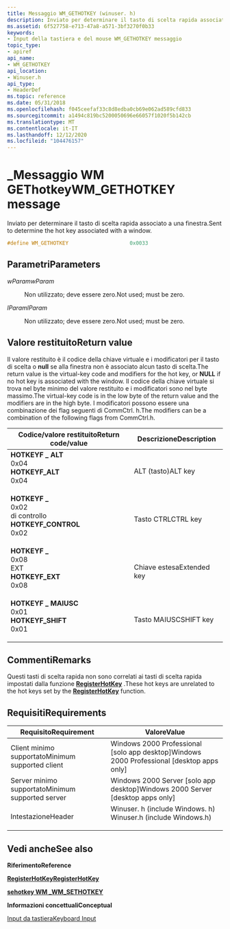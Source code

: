 ```yaml
---
title: Messaggio WM_GETHOTKEY (winuser. h)
description: Inviato per determinare il tasto di scelta rapida associato a una finestra.
ms.assetid: 6f527758-e713-47a8-a571-3bf3270f0b33
keywords:
- Input della tastiera e del mouse WM_GETHOTKEY messaggio
topic_type:
- apiref
api_name:
- WM_GETHOTKEY
api_location:
- Winuser.h
api_type:
- HeaderDef
ms.topic: reference
ms.date: 05/31/2018
ms.openlocfilehash: f045ceefaf33c8d8edba0cb69e062ad589cfd833
ms.sourcegitcommit: a1494c819bc5200050696e66057f1020f5b142cb
ms.translationtype: MT
ms.contentlocale: it-IT
ms.lasthandoff: 12/12/2020
ms.locfileid: "104476157"
---
```

# <a name="wm_gethotkey-message"></a><span data-ttu-id="be2c8-104">\_Messaggio WM GEThotkey</span><span class="sxs-lookup"><span data-stu-id="be2c8-104">WM\_GETHOTKEY message</span></span>

<span data-ttu-id="be2c8-105">Inviato per determinare il tasto di scelta rapida associato a una finestra.</span><span class="sxs-lookup"><span data-stu-id="be2c8-105">Sent to determine the hot key associated with a window.</span></span>


```C++
#define WM_GETHOTKEY                    0x0033
```



## <a name="parameters"></a><span data-ttu-id="be2c8-106">Parametri</span><span class="sxs-lookup"><span data-stu-id="be2c8-106">Parameters</span></span>

<dl> <dt>

<span data-ttu-id="be2c8-107">*wParam*</span><span class="sxs-lookup"><span data-stu-id="be2c8-107">*wParam*</span></span> 
</dt> <dd>

<span data-ttu-id="be2c8-108">Non utilizzato; deve essere zero.</span><span class="sxs-lookup"><span data-stu-id="be2c8-108">Not used; must be zero.</span></span>

</dd> <dt>

<span data-ttu-id="be2c8-109">*lParam*</span><span class="sxs-lookup"><span data-stu-id="be2c8-109">*lParam*</span></span> 
</dt> <dd>

<span data-ttu-id="be2c8-110">Non utilizzato; deve essere zero.</span><span class="sxs-lookup"><span data-stu-id="be2c8-110">Not used; must be zero.</span></span>

</dd> </dl>

## <a name="return-value"></a><span data-ttu-id="be2c8-111">Valore restituito</span><span class="sxs-lookup"><span data-stu-id="be2c8-111">Return value</span></span>

<span data-ttu-id="be2c8-112">Il valore restituito è il codice della chiave virtuale e i modificatori per il tasto di scelta o **null** se alla finestra non è associato alcun tasto di scelta.</span><span class="sxs-lookup"><span data-stu-id="be2c8-112">The return value is the virtual-key code and modifiers for the hot key, or **NULL** if no hot key is associated with the window.</span></span> <span data-ttu-id="be2c8-113">Il codice della chiave virtuale si trova nel byte minimo del valore restituito e i modificatori sono nel byte massimo.</span><span class="sxs-lookup"><span data-stu-id="be2c8-113">The virtual-key code is in the low byte of the return value and the modifiers are in the high byte.</span></span> <span data-ttu-id="be2c8-114">I modificatori possono essere una combinazione dei flag seguenti di CommCtrl. h.</span><span class="sxs-lookup"><span data-stu-id="be2c8-114">The modifiers can be a combination of the following flags from CommCtrl.h.</span></span>



| <span data-ttu-id="be2c8-115">Codice/valore restituito</span><span class="sxs-lookup"><span data-stu-id="be2c8-115">Return code/value</span></span>                                                                                                                                         | <span data-ttu-id="be2c8-116">Descrizione</span><span class="sxs-lookup"><span data-stu-id="be2c8-116">Description</span></span>             |
|-----------------------------------------------------------------------------------------------------------------------------------------------------------|-------------------------|
| <dl> <span data-ttu-id="be2c8-117"><dt>**HOTKEYF \_ ALT**</dt> <dt>0x04</dt></span><span class="sxs-lookup"><span data-stu-id="be2c8-117"><dt>**HOTKEYF\_ALT**</dt> <dt>0x04</dt></span></span> </dl>     | <span data-ttu-id="be2c8-118">ALT (tasto)</span><span class="sxs-lookup"><span data-stu-id="be2c8-118">ALT key</span></span><br/>      |
| <dl> <span data-ttu-id="be2c8-119"><dt>**HOTKEYF \_**</dt> <dt>0x02</dt> di controllo</span><span class="sxs-lookup"><span data-stu-id="be2c8-119"><dt>**HOTKEYF\_CONTROL**</dt> <dt>0x02</dt></span></span> </dl> | <span data-ttu-id="be2c8-120">Tasto CTRL</span><span class="sxs-lookup"><span data-stu-id="be2c8-120">CTRL key</span></span><br/>     |
| <dl> <span data-ttu-id="be2c8-121"><dt>**HOTKEYF \_**</dt> <dt>0x08</dt> EXT</span><span class="sxs-lookup"><span data-stu-id="be2c8-121"><dt>**HOTKEYF\_EXT**</dt> <dt>0x08</dt></span></span> </dl>     | <span data-ttu-id="be2c8-122">Chiave estesa</span><span class="sxs-lookup"><span data-stu-id="be2c8-122">Extended key</span></span><br/> |
| <dl> <span data-ttu-id="be2c8-123"><dt>**HOTKEYF \_ MAIUSC**</dt> <dt>0x01</dt></span><span class="sxs-lookup"><span data-stu-id="be2c8-123"><dt>**HOTKEYF\_SHIFT**</dt> <dt>0x01</dt></span></span> </dl>   | <span data-ttu-id="be2c8-124">Tasto MAIUSC</span><span class="sxs-lookup"><span data-stu-id="be2c8-124">SHIFT key</span></span><br/>    |



 

## <a name="remarks"></a><span data-ttu-id="be2c8-125">Commenti</span><span class="sxs-lookup"><span data-stu-id="be2c8-125">Remarks</span></span>

<span data-ttu-id="be2c8-126">Questi tasti di scelta rapida non sono correlati ai tasti di scelta rapida impostati dalla funzione [**RegisterHotKey**](/windows/win32/api/winuser/nf-winuser-registerhotkey) .</span><span class="sxs-lookup"><span data-stu-id="be2c8-126">These hot keys are unrelated to the hot keys set by the [**RegisterHotKey**](/windows/win32/api/winuser/nf-winuser-registerhotkey) function.</span></span>

## <a name="requirements"></a><span data-ttu-id="be2c8-127">Requisiti</span><span class="sxs-lookup"><span data-stu-id="be2c8-127">Requirements</span></span>



| <span data-ttu-id="be2c8-128">Requisito</span><span class="sxs-lookup"><span data-stu-id="be2c8-128">Requirement</span></span> | <span data-ttu-id="be2c8-129">Valore</span><span class="sxs-lookup"><span data-stu-id="be2c8-129">Value</span></span> |
|-------------------------------------|----------------------------------------------------------------------------------------------------------|
| <span data-ttu-id="be2c8-130">Client minimo supportato</span><span class="sxs-lookup"><span data-stu-id="be2c8-130">Minimum supported client</span></span><br/> | <span data-ttu-id="be2c8-131">Windows 2000 Professional \[solo app desktop\]</span><span class="sxs-lookup"><span data-stu-id="be2c8-131">Windows 2000 Professional \[desktop apps only\]</span></span><br/>                                               |
| <span data-ttu-id="be2c8-132">Server minimo supportato</span><span class="sxs-lookup"><span data-stu-id="be2c8-132">Minimum supported server</span></span><br/> | <span data-ttu-id="be2c8-133">Windows 2000 Server \[solo app desktop\]</span><span class="sxs-lookup"><span data-stu-id="be2c8-133">Windows 2000 Server \[desktop apps only\]</span></span><br/>                                                     |
| <span data-ttu-id="be2c8-134">Intestazione</span><span class="sxs-lookup"><span data-stu-id="be2c8-134">Header</span></span><br/>                   | <dl> <span data-ttu-id="be2c8-135"><dt>Winuser. h (include Windows. h)</dt></span><span class="sxs-lookup"><span data-stu-id="be2c8-135"><dt>Winuser.h (include Windows.h)</dt></span></span> </dl> |



## <a name="see-also"></a><span data-ttu-id="be2c8-136">Vedi anche</span><span class="sxs-lookup"><span data-stu-id="be2c8-136">See also</span></span>

<dl> <dt>

<span data-ttu-id="be2c8-137">**Riferimento**</span><span class="sxs-lookup"><span data-stu-id="be2c8-137">**Reference**</span></span>
</dt> <dt>

[<span data-ttu-id="be2c8-138">**RegisterHotKey**</span><span class="sxs-lookup"><span data-stu-id="be2c8-138">**RegisterHotKey**</span></span>](/windows/win32/api/winuser/nf-winuser-registerhotkey)
</dt> <dt>

[<span data-ttu-id="be2c8-139">**sehotkey WM \_**</span><span class="sxs-lookup"><span data-stu-id="be2c8-139">**WM\_SETHOTKEY**</span></span>](wm-sethotkey.md)
</dt> <dt>

<span data-ttu-id="be2c8-140">**Informazioni concettuali**</span><span class="sxs-lookup"><span data-stu-id="be2c8-140">**Conceptual**</span></span>
</dt> <dt>

[<span data-ttu-id="be2c8-141">Input da tastiera</span><span class="sxs-lookup"><span data-stu-id="be2c8-141">Keyboard Input</span></span>](keyboard-input.md)
</dt> </dl>

 

